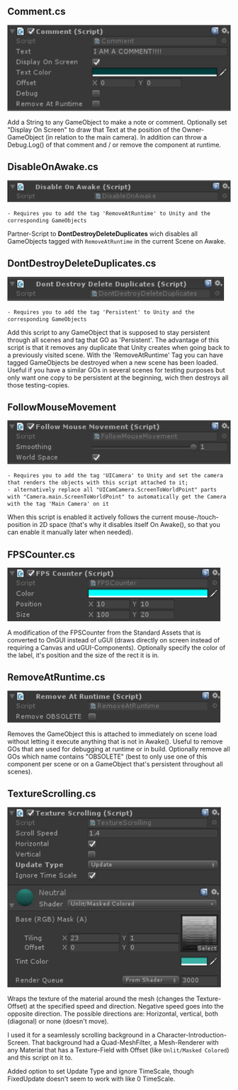 ## Comment.cs
![Image](/Screenshots/Components/Comment.png)

Add a String to any GameObject to make a note or comment. Optionally set "Display On Screen" to draw that Text at the position of the Owner-GameObject (in relation to the main camera).
In addition can throw a Debug.Log() of that comment and / or remove the component at runtime.

## DisableOnAwake.cs
![Image](/Screenshots/Components/DisableOnAwake.png)

```
- Requires you to add the tag 'RemoveAtRuntime' to Unity and the corresponding GameObjects
```

Partner-Script to **DontDestroyDeleteDuplicates** wich disables all GameObjects tagged with `RemoveAtRuntime` in the current Scene on Awake.

## DontDestroyDeleteDuplicates.cs
![Image](/Screenshots/Components/DontDestroyDeleteDuplicates.png)

```
- Requires you to add the tag 'Persistent' to Unity and the corresponding GameObjects
```

Add this script to any GameObject that is supposed to stay persistent through all scenes and tag that GO as 'Persistent'.
The advantage of this script is that it removes any duplicate that Unity creates when going back to a previously visited scene.
With the 'RemoveAtRuntime' Tag you can have tagged GameObjects be destroyed when a new scene has been loaded. Useful if you have a similar 
GOs in several scenes for testing purposes but only want one copy to be persistent at the beginning, wich then destroys all those testing-copies.

## FollowMouseMovement
![Image](/Screenshots/Components/FollowMouseMovement.png)

```
- Requires you to add the tag 'UICamera' to Unity and set the camera that renders the objects with this script attached to it; 
- alternatively replace all "UICamCamera.ScreenToWorldPoint" parts with "Camera.main.ScreenToWorldPoint" to automatically get the Camera with the tag 'Main Camera' on it
```
When this script is enabled it actively follows the current mouse-/touch-position in 2D space (that's why it disables itself On Awake(), so that you can enable it manually later when needed).

## FPSCounter.cs
![Image](/Screenshots/Components/FPSCounter.png)

A modification of the FPSCounter from the Standard Assets that is converted to OnGUI instead of uGUI (draws directly on screen instead of requiring a Canvas and uGUI-Components).
Optionally specify the color of the label, it's position and the size of the rect it is in.

## RemoveAtRuntime.cs
![Image](/Screenshots/Components/RemoveAtRuntime.png)

Removes the GameObject this is attached to immediately on scene load without letting it execute anything that is not in Awake().
Useful to remove GOs that are used for debugging at runtime or in build.
Optionally remove all GOs which name contains "OBSOLETE" (best to only use one of this component per scene or on
a GameObject that's persistent throughout all scenes).

## TextureScrolling.cs
![Image](/Screenshots/Components/TextureScrolling.png)

Wraps the texture of the material around the mesh (changes the Texture-Offset) at the specified speed and direction. Negative speed goes into the opposite direction.
The possible directions are: Horizontal, vertical, both (diagonal) or none (doesn't move).

I used it for a seamlessly scrolling background in a Character-Introduction-Screen. 
That background had a Quad-MeshFilter, a Mesh-Renderer with any Material that has a Texture-Field with Offset (like `Unlit/Masked Colored`) and this script on it to.

Added option to set Update Type and ignore TimeScale, though FixedUpdate doesn't seem to work with like 0 TimeScale.